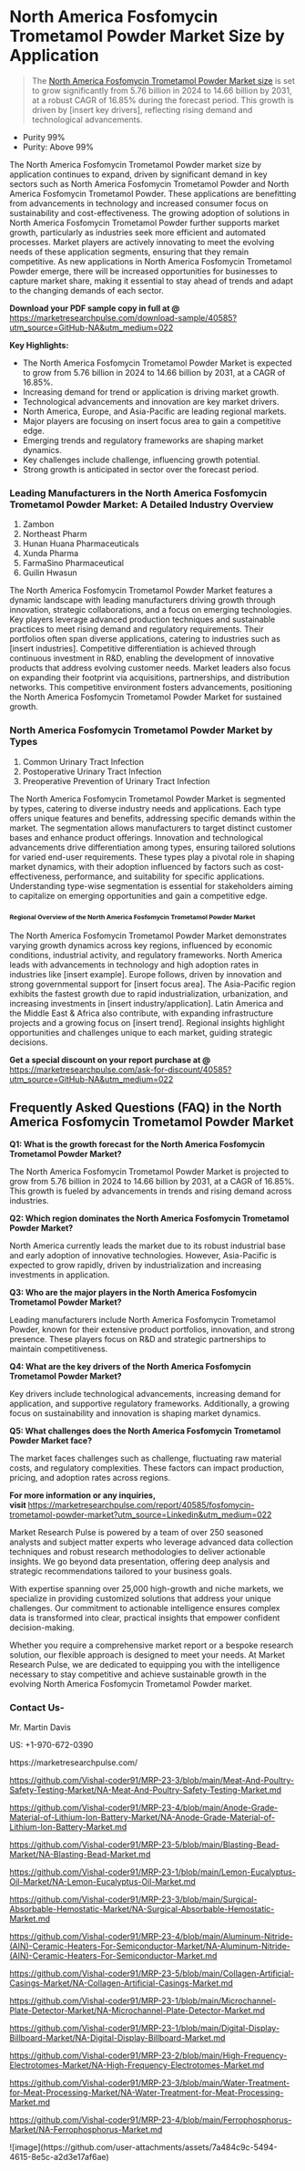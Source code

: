 <h1>North America Fosfomycin Trometamol Powder Market&nbsp;Size by Application</h1><blockquote><p>The <a href="https://marketresearchpulse.com/download-sample/40585?utm_source=GitHub-NA&amp;utm_medium=022">North America Fosfomycin Trometamol Powder Market size</a> is set to grow significantly from 5.76 billion in 2024 to 14.66 billion by 2031, at a robust CAGR of 16.85% during the forecast period. This growth is driven by [insert key drivers], reflecting rising demand and technological advancements.</p></blockquote><ul><li>Purity 99%<li> Purity: Above 99%</li></ul><p>The North America Fosfomycin Trometamol Powder market size by application continues to expand, driven by significant demand in key sectors such as North America Fosfomycin Trometamol Powder and North America Fosfomycin Trometamol Powder. These applications are benefitting from advancements in technology and increased consumer focus on sustainability and cost-effectiveness. The growing adoption of solutions in North America Fosfomycin Trometamol Powder further supports market growth, particularly as industries seek more efficient and automated processes. Market players are actively innovating to meet the evolving needs of these application segments, ensuring that they remain competitive. As new applications in North America Fosfomycin Trometamol Powder emerge, there will be increased opportunities for businesses to capture market share, making it essential to stay ahead of trends and adapt to the changing demands of each sector.</p><p><strong>Download your PDF sample copy in full at @ </strong><a href="https://marketresearchpulse.com/download-sample/40585?utm_source=GitHub-NA&amp;utm_medium=022">https://marketresearchpulse.com/download-sample/40585?utm_source=GitHub-NA&amp;utm_medium=022</a></p><p><strong>Key Highlights: </strong></p><ul><li>The North America Fosfomycin Trometamol Powder Market is expected to grow from 5.76 billion in 2024 to 14.66 billion by 2031, at a CAGR of 16.85%.</li><li>Increasing demand for trend or application is driving market growth.</li><li>Technological advancements and innovation are key market drivers.</li><li>North America, Europe, and Asia-Pacific are leading regional markets.</li><li>Major players are focusing on insert focus area to gain a competitive edge.</li><li>Emerging trends and regulatory frameworks are shaping market dynamics.</li><li>Key challenges include challenge, influencing growth potential.</li><li>Strong growth is anticipated in sector over the forecast period.</li></ul><h3>Leading Manufacturers in the North America Fosfomycin Trometamol Powder Market: A Detailed Industry Overview</h3><ol><li>Zambon</li><li>Northeast Pharm</li><li>Hunan Huana Pharmaceuticals</li><li>Xunda Pharma</li><li>FarmaSino Pharmaceutical</li><li>Guilin Hwasun</li></ol><div class="flex max-w-full flex-col flex-grow"><div class="min-h-8 text-message flex w-full flex-col items-end gap-2 whitespace-normal break-words [.text-message+&amp;]:mt-5" dir="auto" data-message-author-role="assistant" data-message-id="fd8432e4-4910-450d-b182-61b7bfb0a01f" data-message-model-slug="gpt-4o"><div class="flex w-full flex-col gap-1 empty:hidden first:pt-[3px]"><div class="markdown prose w-full break-words dark:prose-invert light"><p>The North America Fosfomycin Trometamol Powder Market features a dynamic landscape with leading manufacturers driving growth through innovation, strategic collaborations, and a focus on emerging technologies. Key players leverage advanced production techniques and sustainable practices to meet rising demand and regulatory requirements. Their portfolios often span diverse applications, catering to industries such as [insert industries]. Competitive differentiation is achieved through continuous investment in R&amp;D, enabling the development of innovative products that address evolving customer needs. Market leaders also focus on expanding their footprint via acquisitions, partnerships, and distribution networks. This competitive environment fosters advancements, positioning the North America Fosfomycin Trometamol Powder Market for sustained growth.</p></div></div></div></div><h3>North America Fosfomycin Trometamol Powder Market by Types</h3><ol><li>Common Urinary Tract Infection<li> Postoperative Urinary Tract Infection<li> Preoperative Prevention of Urinary Tract Infection</li></ol><div class="flex max-w-full flex-col flex-grow"><div class="min-h-8 text-message flex w-full flex-col items-end gap-2 whitespace-normal break-words [.text-message+&amp;]:mt-5" dir="auto" data-message-author-role="assistant" data-message-id="084470be-0bb7-4664-bddf-5156b4f41249" data-message-model-slug="gpt-4o-mini"><div class="flex w-full flex-col gap-1 empty:hidden first:pt-[3px]"><div class="markdown prose w-full break-words dark:prose-invert light"><p>The North America Fosfomycin Trometamol Powder Market is segmented by types, catering to diverse industry needs and applications. Each type offers unique features and benefits, addressing specific demands within the market. The segmentation allows manufacturers to target distinct customer bases and enhance product offerings. Innovation and technological advancements drive differentiation among types, ensuring tailored solutions for varied end-user requirements. These types play a pivotal role in shaping market dynamics, with their adoption influenced by factors such as cost-effectiveness, performance, and suitability for specific applications. Understanding type-wise segmentation is essential for stakeholders aiming to capitalize on emerging opportunities and gain a competitive edge.</p></div></div></div></div><h3><span style="font-size: 11px;">Regional Overview of the North America Fosfomycin Trometamol Powder Market</span></h3><div class="flex max-w-full flex-col flex-grow"><div class="min-h-8 text-message flex w-full flex-col items-end gap-2 whitespace-normal break-words [.text-message+&amp;]:mt-5" dir="auto" data-message-author-role="assistant" data-message-id="e9038762-ce64-4e30-91c9-9bd413514231" data-message-model-slug="gpt-4o-mini"><div class="flex w-full flex-col gap-1 empty:hidden first:pt-[3px]"><div class="markdown prose w-full break-words dark:prose-invert light"><p>The North America Fosfomycin Trometamol Powder Market demonstrates varying growth dynamics across key regions, influenced by economic conditions, industrial activity, and regulatory frameworks. North America leads with advancements in technology and high adoption rates in industries like [insert example]. Europe follows, driven by innovation and strong governmental support for [insert focus area]. The Asia-Pacific region exhibits the fastest growth due to rapid industrialization, urbanization, and increasing investments in [insert industry/application]. Latin America and the Middle East &amp; Africa also contribute, with expanding infrastructure projects and a growing focus on [insert trend]. Regional insights highlight opportunities and challenges unique to each market, guiding strategic decisions.</p></div></div></div></div><p><strong>Get a special discount on your report purchase at @ </strong><a href="https://marketresearchpulse.com/ask-for-discount/40585?utm_source=GitHub-NA&amp;utm_medium=022">https://marketresearchpulse.com/ask-for-discount/40585?utm_source=GitHub-NA&amp;utm_medium=022</a></p><h2>Frequently Asked Questions (FAQ) in the North America Fosfomycin Trometamol Powder Market</h2><p><strong>Q1: What is the growth forecast for the North America Fosfomycin Trometamol Powder Market?</strong></p><p>The North America Fosfomycin Trometamol Powder Market is projected to grow from 5.76 billion in 2024 to 14.66 billion by 2031, at a CAGR of 16.85%. This growth is fueled by advancements in trends and rising demand across industries.</p><p><strong>Q2: Which region dominates the North America Fosfomycin Trometamol Powder Market?</strong></p><p>North America currently leads the market due to its robust industrial base and early adoption of innovative technologies. However, Asia-Pacific is expected to grow rapidly, driven by industrialization and increasing investments in application.</p><p><strong>Q3: Who are the major players in the North America Fosfomycin Trometamol Powder Market?</strong></p><p>Leading manufacturers include North America Fosfomycin Trometamol Powder, known for their extensive product portfolios, innovation, and strong presence. These players focus on R&amp;D and strategic partnerships to maintain competitiveness.</p><p><strong>Q4: What are the key drivers of the North America Fosfomycin Trometamol Powder Market?</strong></p><p>Key drivers include technological advancements, increasing demand for application, and supportive regulatory frameworks. Additionally, a growing focus on sustainability and innovation is shaping market dynamics.</p><p><strong>Q5: What challenges does the North America Fosfomycin Trometamol Powder Market face?</strong></p><p>The market faces challenges such as challenge, fluctuating raw material costs, and regulatory complexities. These factors can impact production, pricing, and adoption rates across regions.</p><p><strong>For more information or any inquiries, visit&nbsp;</strong><a href="https://marketresearchpulse.com/report/40585/fosfomycin-trometamol-powder-market?utm_source=Linkedin&utm_medium=022">https://marketresearchpulse.com/report/40585/fosfomycin-trometamol-powder-market?utm_source=Linkedin&utm_medium=022</a></p><p>Market Research Pulse is powered by a team of over 250 seasoned analysts and subject matter experts who leverage advanced data collection techniques and robust research methodologies to deliver actionable insights. We go beyond data presentation, offering deep analysis and strategic recommendations tailored to your business goals.</p><p>With expertise spanning over 25,000 high-growth and niche markets, we specialize in providing customized solutions that address your unique challenges. Our commitment to actionable intelligence ensures complex data is transformed into clear, practical insights that empower confident decision-making.</p><p>Whether you require a comprehensive market report or a bespoke research solution, our flexible approach is designed to meet your needs. At Market Research Pulse, we are dedicated to equipping you with the intelligence necessary to stay competitive and achieve sustainable growth in the evolving North America Fosfomycin Trometamol Powder market.</p><h3><strong>Contact Us-</strong></h3><p>Mr. Martin Davis</p><p>US: +1-970-672-0390</p><p>https://marketresearchpulse.com/</p><p><a href="https://github.com/Vishal-coder91/MRP-23-3/blob/main/Meat-And-Poultry-Safety-Testing-Market/NA-Meat-And-Poultry-Safety-Testing-Market.md">https://github.com/Vishal-coder91/MRP-23-3/blob/main/Meat-And-Poultry-Safety-Testing-Market/NA-Meat-And-Poultry-Safety-Testing-Market.md</a></p><p><a href="https://github.com/Vishal-coder91/MRP-23-4/blob/main/Anode-Grade-Material-of-Lithium-Ion-Battery-Market/NA-Anode-Grade-Material-of-Lithium-Ion-Battery-Market.md">https://github.com/Vishal-coder91/MRP-23-4/blob/main/Anode-Grade-Material-of-Lithium-Ion-Battery-Market/NA-Anode-Grade-Material-of-Lithium-Ion-Battery-Market.md</a></p><p><a href="https://github.com/Vishal-coder91/MRP-23-5/blob/main/Blasting-Bead-Market/NA-Blasting-Bead-Market.md">https://github.com/Vishal-coder91/MRP-23-5/blob/main/Blasting-Bead-Market/NA-Blasting-Bead-Market.md</a></p><p><a href="https://github.com/Vishal-coder91/MRP-23-1/blob/main/Lemon-Eucalyptus-Oil-Market/NA-Lemon-Eucalyptus-Oil-Market.md">https://github.com/Vishal-coder91/MRP-23-1/blob/main/Lemon-Eucalyptus-Oil-Market/NA-Lemon-Eucalyptus-Oil-Market.md</a></p><p><a href="https://github.com/Vishal-coder91/MRP-23-3/blob/main/Surgical-Absorbable-Hemostatic-Market/NA-Surgical-Absorbable-Hemostatic-Market.md">https://github.com/Vishal-coder91/MRP-23-3/blob/main/Surgical-Absorbable-Hemostatic-Market/NA-Surgical-Absorbable-Hemostatic-Market.md</a></p><p><a href="https://github.com/Vishal-coder91/MRP-23-4/blob/main/Aluminum-Nitride-(AlN)-Ceramic-Heaters-For-Semiconductor-Market/NA-Aluminum-Nitride-(AlN)-Ceramic-Heaters-For-Semiconductor-Market.md">https://github.com/Vishal-coder91/MRP-23-4/blob/main/Aluminum-Nitride-(AlN)-Ceramic-Heaters-For-Semiconductor-Market/NA-Aluminum-Nitride-(AlN)-Ceramic-Heaters-For-Semiconductor-Market.md</a></p><p><a href="https://github.com/Vishal-coder91/MRP-23-5/blob/main/Collagen-Artificial-Casings-Market/NA-Collagen-Artificial-Casings-Market.md">https://github.com/Vishal-coder91/MRP-23-5/blob/main/Collagen-Artificial-Casings-Market/NA-Collagen-Artificial-Casings-Market.md</a></p><p><a href="https://github.com/Vishal-coder91/MRP-23-1/blob/main/Microchannel-Plate-Detector-Market/NA-Microchannel-Plate-Detector-Market.md">https://github.com/Vishal-coder91/MRP-23-1/blob/main/Microchannel-Plate-Detector-Market/NA-Microchannel-Plate-Detector-Market.md</a></p><p><a href="https://github.com/Vishal-coder91/MRP-23-1/blob/main/Digital-Display-Billboard-Market/NA-Digital-Display-Billboard-Market.md">https://github.com/Vishal-coder91/MRP-23-1/blob/main/Digital-Display-Billboard-Market/NA-Digital-Display-Billboard-Market.md</a></p><p><a href="https://github.com/Vishal-coder91/MRP-23-2/blob/main/High-Frequency-Electrotomes-Market/NA-High-Frequency-Electrotomes-Market.md">https://github.com/Vishal-coder91/MRP-23-2/blob/main/High-Frequency-Electrotomes-Market/NA-High-Frequency-Electrotomes-Market.md</a></p><p><a href="https://github.com/Vishal-coder91/MRP-23-3/blob/main/Water-Treatment-for-Meat-Processing-Market/NA-Water-Treatment-for-Meat-Processing-Market.md">https://github.com/Vishal-coder91/MRP-23-3/blob/main/Water-Treatment-for-Meat-Processing-Market/NA-Water-Treatment-for-Meat-Processing-Market.md</a></p><p><a href="https://github.com/Vishal-coder91/MRP-23-4/blob/main/Ferrophosphorus-Market/NA-Ferrophosphorus-Market.md">https://github.com/Vishal-coder91/MRP-23-4/blob/main/Ferrophosphorus-Market/NA-Ferrophosphorus-Market.md</a></p>
![image](https://github.com/user-attachments/assets/7a484c9c-5494-4615-8e5c-a2d3e17af6ae)
